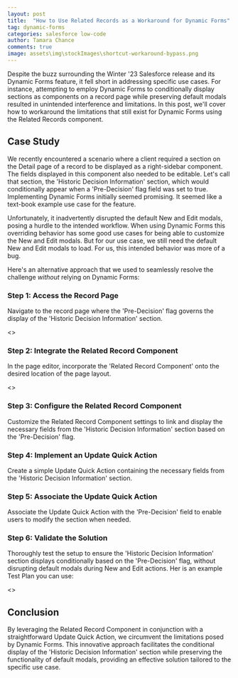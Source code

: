 ```yaml
---
layout: post
title:  "How to Use Related Records as a Workaround for Dynamic Forms"
tag: dynamic-forms
categories: salesforce low-code
author: Tamara Chance
comments: true
image: assets\img\stockImages\shortcut-workaround-bypass.png
---
```

Despite the buzz surrounding the Winter '23 Salesforce release and its Dynamic Forms feature, it fell short in addressing specific use cases. For instance, attempting to employ Dynamic Forms to conditionally display sections as components on a record page while preserving default modals resulted in unintended interference and limitations. In this post, we'll cover how to workaround the limitations that still exist for Dynamic Forms using the Related Records component.

## Case Study

We recently encountered a scenario where a client required a section on the Detail page of a record to be displayed as a right-sidebar component. The fields displayed in this component also needed to be editable. Let's call that section, the 'Historic Decision Information' section, which would conditionally appear when a 'Pre-Decision' flag field was set to true. Implementing Dynamic Forms initially seemed promising. It seemed like a text-book example use case for the feature. 

Unfortunately, it inadvertently disrupted the default New and Edit modals, posing a hurdle to the intended workflow. When using Dynamic Forms this overriding behavior has some good use cases for being able to customize the New and Edit modals. But for our use case, we still need the default New and Edit modals to load. For us, this intended behavior was more of a bug. 

Here's an alternative approach that we used to seamlessly resolve the challenge _without_ relying on Dynamic Forms:

### Step 1: Access the Record Page
Navigate to the record page where the 'Pre-Decision' flag governs the display of the 'Historic Decision Information' section.

<<Add image of pre-decision flag>>

### Step 2: Integrate the Related Record Component
In the page editor, incorporate the 'Related Record Component' onto the desired location of the page layout.

<<Add image or gify of adding the related rcord component and setting to use this record>>

### Step 3: Configure the Related Record Component
Customize the Related Record Component settings to link and display the necessary fields from the 'Historic Decision Information' section based on the 'Pre-Decision' flag.

### Step 4: Implement an Update Quick Action
Create a simple Update Quick Action containing the necessary fields from the 'Historic Decision Information' section.

### Step 5: Associate the Update Quick Action
Associate the Update Quick Action with the 'Pre-Decision' field to enable users to modify the section when needed.

### Step 6: Validate the Solution
Thoroughly test the setup to ensure the 'Historic Decision Information' section displays conditionally based on the 'Pre-Decision' flag, without disrupting default modals during New and Edit actions. Her is an example Test Plan you can use:

<<Embed Gist of Smoke Test Here>>

## Conclusion
By leveraging the Related Record Component in conjunction with a straightforward Update Quick Action, we circumvent the limitations posed by Dynamic Forms. This innovative approach facilitates the conditional display of the 'Historic Decision Information' section while preserving the functionality of default modals, providing an effective solution tailored to the specific use case.